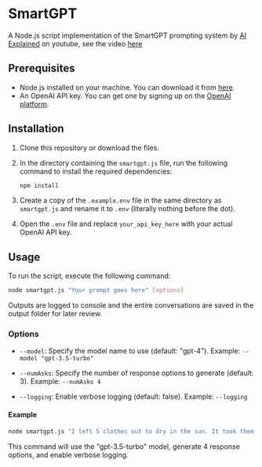 # SmartGPT

A Node.js script implementation of the SmartGPT prompting system by [AI Explained](https://www.youtube.com/@ai-explained-) on youtube, see the video [here](https://www.youtube.com/watch?v=wVzuvf9D9BU)

## Prerequisites

- Node.js installed on your machine. You can download it from [here](https://nodejs.org/en/download/).
- An OpenAI API key. You can get one by signing up on the [OpenAI platform](https://beta.openai.com/signup/).

## Installation

1. Clone this repository or download the files.

2. In the directory containing the `smartgpt.js` file, run the following command to install the required dependencies:

   ```bash
   npm install
   ```

3. Create a copy of the `.example.env` file in the same directory as `smartgpt.js` and rename it to `.env` (literally nothing before the dot).

4. Open the `.env` file and replace `your_api_key_here` with your actual OpenAI API key.

## Usage

To run the script, execute the following command:

```bash
node smartgpt.js "Your prompt goes here" [options]
```

Outputs are logged to console and the entire conversations are saved in the output folder for later review.

### Options

- `--model`: Specify the model name to use (default: "gpt-4").
   Example: `--model "gpt-3.5-turbo"`

- `--numAsks`: Specify the number of response options to generate (default: 3).
   Example: `--numAsks 4`

- `--logging`: Enable verbose logging (default: false).
   Example: `--logging`

#### Example

```bash
node smartgpt.js "I left 5 clothes out to dry in the sun. It took them 5 hours to dry completely. How long would it take to dry 30 clothes?" --model "gpt-3.5-turbo" --numAsks 4 --logging
```

This command will use the "gpt-3.5-turbo" model, generate 4 response options, and enable verbose logging.